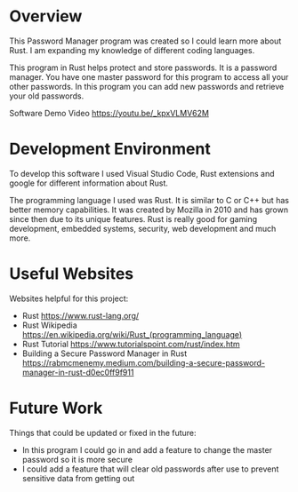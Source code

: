 # Overview

This Password Manager program was created so I could learn more about Rust. I am expanding my knowledge of different coding languages.

This program in Rust helps protect and store passwords. It is a password manager. You have one master password for this program to access all your other passwords. In this program you can add new passwords and retrieve your old passwords.

Software Demo Video https://youtu.be/_kpxVLMV62M

# Development Environment

To develop this software I used Visual Studio Code, Rust extensions and google for different information about Rust.

The programming language I used was Rust. It is similar to C or C++ but has better memory capabilities. It was created by Mozilla in 2010 and has grown since then due to its unique features. Rust is really good for gaming development, embedded systems, security, web development and much more.

# Useful Websites

Websites helpful for this project:

- Rust https://www.rust-lang.org/
- Rust Wikipedia https://en.wikipedia.org/wiki/Rust_(programming_language)
- Rust Tutorial https://www.tutorialspoint.com/rust/index.htm
- Building a Secure Password Manager in Rust https://rabmcmenemy.medium.com/building-a-secure-password-manager-in-rust-d0ec0ff9f911

# Future Work

Things that could be updated or fixed in the future:

- In this program I could go in and add a feature to change the master password so it is more secure
- I could add a feature that will clear old passwords after use to prevent sensitive data from getting out
